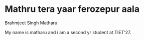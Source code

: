 # Mathru tera yaar ferozepur aala

Brahmjeet Singh Matharu

My name is matharu and i am a second yr student at TIET'27.